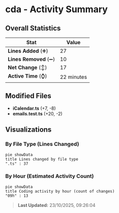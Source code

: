 # cda - Activity Summary 

## Overall Statistics

| Stat                   | Value                                                             |
| ---------------------- | ----------------------------------------------------------------- |
| **Lines Added** (➕)   | 27                                          |
| **Lines Removed** (➖) | 10                                        |
| **Net Change** (↕)    | 17                |
| **Active Time** (⌚)   | 22 minutes |


## Modified Files
- **iCalendar.ts** (+7, -8)
- **emails.test.ts** (+20, -2)

## Visualizations

### By File Type (Lines Changed)

```mermaid
pie showData
title Lines changed by file type
".ts" : 37
```

### By Hour (Estimated Activity Count)

```mermaid
pie showData
title Coding activity by hour (count of changes)
"09h" : 13
```


> **Last Updated:** 23/10/2025, 09:26:04